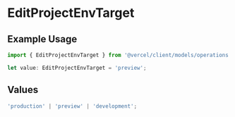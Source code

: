 # EditProjectEnvTarget

## Example Usage

```typescript
import { EditProjectEnvTarget } from '@vercel/client/models/operations';

let value: EditProjectEnvTarget = 'preview';
```

## Values

```typescript
'production' | 'preview' | 'development';
```
